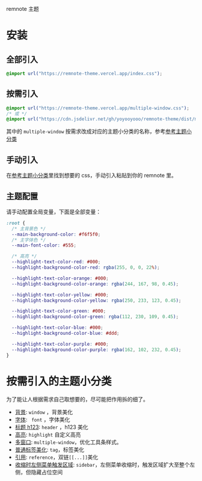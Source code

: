 remnote 主题

# 安装

## 全部引入

```css
@import url("https://remnote-theme.vercel.app/index.css");
```

## 按需引入

```css
@import url("https://remnote-theme.vercel.app/multiple-window.css");
/* 或 */
@import url("https://cdn.jsdelivr.net/gh/yoyooyooo/remnote-theme/dist/multiple-window.css");
```

其中的 `multiple-window` 按需求改成对应的主题小分类的名称，参考[参考主题小分类](https://github.com/yoyooyooo/remnote-theme#按需引入的主题小分类)

## 手动引入

在[参考主题小分类](https://github.com/yoyooyooo/remnote-theme#按需引入的主题小分类)里找到想要的 css，手动引入粘贴到你的 remnote 里。

## 主题配置

请手动配置全局变量，下面是全部变量：

```css
:root {
  /* 主背景色 */
  --main-background-color: #f6f5f0;
  /* 主字体色 */
  --main-font-color: #555;

  /* 高亮 */
  --highlight-text-color-red: #000;
  --highlight-background-color-red: rgba(255, 0, 0, 22%);

  --highlight-text-color-orange: #000;
  --highlight-background-color-orange: rgba(244, 167, 98, 0.45);

  --highlight-text-color-yellow: #000;
  --highlight-background-color-yellow: rgba(250, 233, 123, 0.45);

  --highlight-text-color-green: #000;
  --highlight-background-color-green: rgba(112, 230, 109, 0.45);

  --highlight-text-color-blue: #000;
  --highlight-background-color-blue: #ddd;

  --highlight-text-color-purple: #000;
  --highlight-background-color-purple: rgba(162, 102, 232, 0.45);
}
```

# 按需引入的主题小分类

为了能让人根据需求自己取想要的，尽可能把作用拆的细了。

- [背景](https://github.com/yoyooyooo/remnote-theme/blob/master/dist/main/background.css): `window` ，背景美化
- [字体](https://github.com/yoyooyooo/remnote-theme/blob/master/dist/main/font.css): ` font` ，字体美化
- [标题 h123](https://github.com/yoyooyooo/remnote-theme/blob/master/dist/main/background.css): `header` ，h123 美化
- [高亮](https://github.com/yoyooyooo/remnote-theme/blob/master/dist/main/background.css): `highlight` 自定义高亮
- [多窗口](https://github.com/yoyooyooo/remnote-theme/blob/master/dist/main/multiple-window.css): `multiple-window`，优化工具条样式。
- [普通标签美化](https://github.com/yoyooyooo/remnote-theme/blob/master/dist/main/tag.css): `tag`，标签美化
- [引用](https://github.com/yoyooyooo/remnote-theme/blob/master/dist/main/reference.css): `reference`，双链`[[...]]`美化
- [收缩时左侧菜单触发区域](https://github.com/yoyooyooo/remnote-theme/blob/master/dist/main/sidebar.css): `sidebar`，左侧菜单收缩时，触发区域扩大至整个左侧，但隐藏占位空间
